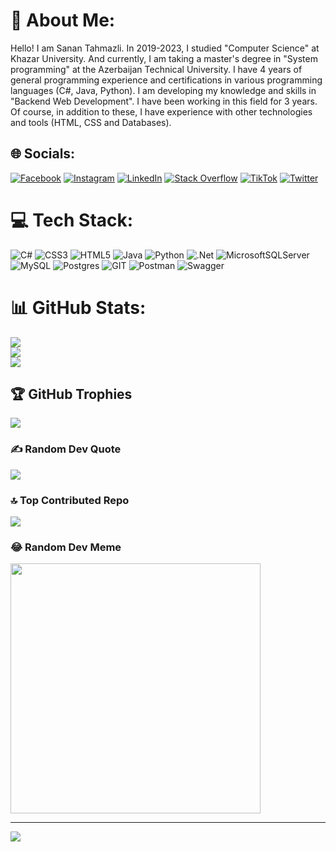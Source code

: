# 💫 About Me:
Hello! I am Sanan Tahmazli. In 2019-2023, I studied "Computer Science" at Khazar University. And currently, I am taking a master's degree in "System programming" at the Azerbaijan Technical University. I have 4 years of general programming experience and certifications in various programming languages (C#, Java, Python). I am developing my knowledge and skills in "Backend Web Development". I have been working in this field for 3 years. Of course, in addition to these, I have experience with other technologies and tools (HTML, CSS and Databases).


## 🌐 Socials:
[![Facebook](https://img.shields.io/badge/Facebook-%231877F2.svg?logo=Facebook&logoColor=white)](https://facebook.com/SananTahmaz) [![Instagram](https://img.shields.io/badge/Instagram-%23E4405F.svg?logo=Instagram&logoColor=white)](https://instagram.com/sanan_tahmaz) [![LinkedIn](https://img.shields.io/badge/LinkedIn-%230077B5.svg?logo=linkedin&logoColor=white)](https://linkedin.com/in/sanan-tahmazli-5633651ab) [![Stack Overflow](https://img.shields.io/badge/-Stackoverflow-FE7A16?logo=stack-overflow&logoColor=white)](https://stackoverflow.com/users/22147253) [![TikTok](https://img.shields.io/badge/TikTok-%23000000.svg?logo=TikTok&logoColor=white)](https://tiktok.com/@sanantahmaz2328) [![Twitter](https://img.shields.io/badge/Twitter-%231DA1F2.svg?logo=Twitter&logoColor=white)](https://twitter.com/TahmazliSanan23) 

# 💻 Tech Stack:
![C#](https://img.shields.io/badge/c%23-%23239120.svg?style=flat&logo=c-sharp&logoColor=white) ![CSS3](https://img.shields.io/badge/css3-%231572B6.svg?style=flat&logo=css3&logoColor=white) ![HTML5](https://img.shields.io/badge/html5-%23E34F26.svg?style=flat&logo=html5&logoColor=white) ![Java](https://img.shields.io/badge/java-%23ED8B00.svg?style=flat&logo=java&logoColor=white) ![Python](https://img.shields.io/badge/python-3670A0?style=flat&logo=python&logoColor=ffdd54) ![.Net](https://img.shields.io/badge/.NET-5C2D91?style=flat&logo=.net&logoColor=white) ![MicrosoftSQLServer](https://img.shields.io/badge/Microsoft%20SQL%20Sever-CC2927?style=flat&logo=microsoft%20sql%20server&logoColor=white) ![MySQL](https://img.shields.io/badge/mysql-%2300f.svg?style=flat&logo=mysql&logoColor=white) ![Postgres](https://img.shields.io/badge/postgres-%23316192.svg?style=flat&logo=postgresql&logoColor=white) ![GIT](https://img.shields.io/badge/Git-fc6d26?style=flat&logo=git&logoColor=white) ![Postman](https://img.shields.io/badge/Postman-FF6C37?style=flat&logo=postman&logoColor=white) ![Swagger](https://img.shields.io/badge/-Swagger-%23Clojure?style=flat&logo=swagger&logoColor=white)
# 📊 GitHub Stats:
![](https://github-readme-stats.vercel.app/api?username=TahmazliSanan&theme=radical&hide_border=false&include_all_commits=false&count_private=false)<br/>
![](https://github-readme-streak-stats.herokuapp.com/?user=TahmazliSanan&theme=radical&hide_border=false)<br/>
![](https://github-readme-stats.vercel.app/api/top-langs/?username=TahmazliSanan&theme=radical&hide_border=false&include_all_commits=false&count_private=false&layout=compact)

## 🏆 GitHub Trophies
![](https://github-profile-trophy.vercel.app/?username=TahmazliSanan&theme=radical&no-frame=false&no-bg=true&margin-w=4)

### ✍️ Random Dev Quote
![](https://quotes-github-readme.vercel.app/api?type=horizontal&theme=radical)

### 🔝 Top Contributed Repo
![](https://github-contributor-stats.vercel.app/api?username=TahmazliSanan&limit=5&theme=radical&combine_all_yearly_contributions=true)

### 😂 Random Dev Meme
<img src='https://randommeme-five.vercel.app/' style="height: 400px;"/>

---
[![](https://visitcount.itsvg.in/api?id=TahmazliSanan&icon=0&color=11)](https://visitcount.itsvg.in)

<!-- Proudly created with GPRM ( https://gprm.itsvg.in ) -->
